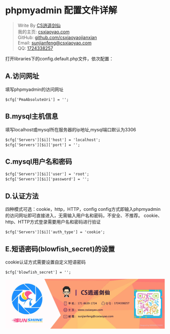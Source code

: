 # phpmyadmin 配置文件详解

> Write By [CS逍遥剑仙](http://home.ustc.edu.cn/~cssjf/)   
> 我的主页: [csxiaoyao.com](https://csxiaoyao.com)   
> GitHub: [github.com/csxiaoyaojianxian](https://github.com/csxiaoyaojianxian)   
> Email: [sunjianfeng@csxiaoyao.com](mailto:sunjianfeng@csxiaoyao.com)  
> QQ: [1724338257](http://wpa.qq.com/msgrd?uin=1724338257&site=qq&menu=yes)

打开libraries下的config.default.php文件，依次配置：
## A.访问网址
填写phpmyadmin的访问网址  
```
$cfg['PmaAbsoluteUri'] = '';
```
## B.mysql主机信息
填写localhost或mysql所在服务器的ip地址,mysql端口默认为3306
```
$cfg['Servers'][$i]['host'] = 'localhost';
$cfg['Servers'][$i]['port'] = '';
```
## C.mysql用户名和密码
```
$cfg['Servers'][$i]['user'] = 'root';
$cfg['Servers'][$i]['password'] = '';
```
## D.认证方法
四种模式可选：cookie，http，HTTP，config
config方式即输入phpmyadmin的访问网址即可直接进入，无需输入用户名和密码，不安全、不推荐。
cookie、http、HTTP方式登录需要用户名和密码进行验证
```
$cfg['Servers'][$i]['auth_type'] = 'cookie';
```
## E.短语密码(blowfish_secret)的设置
cookie认证方式需要设置自定义短语密码
```
$cfg['blowfish_secret'] = '';
```

![sign](https://raw.githubusercontent.com/csxiaoyaojianxian/ImageHosting/master/img/sign.jpg)